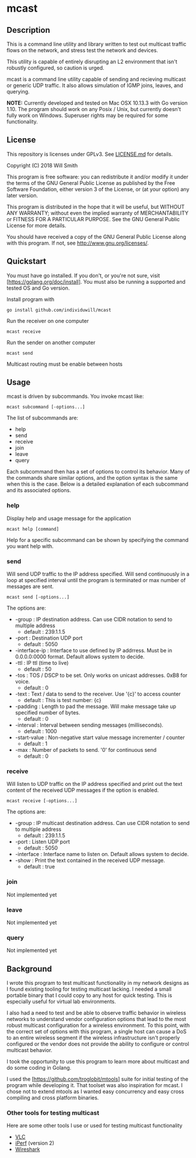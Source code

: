# mcast

## Description
This is a command line utility and library written to test out multicast
traffic flows on the network, and stress test the network and devices.

This utility is capable of entirely disrupting an L2 environment that isn't
robustly configured, so caution is urged.

mcast is a command line utility capable of sending and recieving multicast
or generic UDP traffic. It also allows simulation of IGMP joins, leaves, and
querying.

__NOTE:__ Currently developed and tested on Mac OSX 10.13.3 with Go version 1.10.
The program should work on any Posix / Unix, but currently doesn't fully work on
Windows. Superuser rights may be required for some functionality.

## License
This repository is licenses under GPLv3. See [LICENSE.md](./LICENSE.md) for details.

Copyright (C) 2018 Will Smith

This program is free software: you can redistribute it and/or modify
it under the terms of the GNU General Public License as published by
the Free Software Foundation, either version 3 of the License, or
(at your option) any later version.

This program is distributed in the hope that it will be useful,
but WITHOUT ANY WARRANTY; without even the implied warranty of
MERCHANTABILITY or FITNESS FOR A PARTICULAR PURPOSE.  See the
GNU General Public License for more details.

You should have received a copy of the GNU General Public License
along with this program.  If not, see <http://www.gnu.org/licenses/>.

## Quickstart
You must have go installed. If you don't, or you're not sure, visit [https://golang.org/doc/install]. You must also be running a supported and tested
OS and Go version.

Install program with

    go install github.com/individuwill/mcast

Run the receiver on one computer

    mcast receive

Run the sender on another computer

    mcast send

Multicast routing must be enable between hosts

## Usage

mcast is driven by subcommands. You invoke mcast like:

    mcast subcommand [-options...]

The list of subcommands are:

* help
* send
* receive
* join
* leave
* query

Each subcommand then has a set of options to control its behavior. Many of
the commands share similar options, and the option syntax is the same when
this is the case. Below is a detailed explanation of each subcommand and
its associated options.

### help
Display help and usage message for the application

    mcast help [command]

Help for a specific subcommand can be shown by specifying the command you want
help with.

### send
Will send UDP traffic to the IP address specified. Will send continuously
in a loop at specified interval until the program is terminated or max number of messages
are sent.

    mcast send [-options...]

The options are:
* -group : IP destination address. Can use CIDR notation to send to multiple address
    * default : 239.1.1.5
* -port : Destination UDP port
    * default : 5050
* -interface-ip : Interface to use defined by IP addrress. Must be in 0.0.0.0:0000 format. Default allows system to decide. 
* -ttl : IP ttl (time to live)
    * default : 50
* -tos : TOS / DSCP to be set. Only works on unicast addresses. 0xB8 for voice.
    * default : 0
* -text : Text / data to send to the receiver. Use '{c}' to access counter
    * default : This is test number: {c}
* -padding : Length to pad the message. Will make message take up specified number of bytes.
    * default : 0
* -interval : Interval between sending messages (milliseconds).
    * default : 1000
* -start-value : Non-negative start value message incrementer / counter
    * default : 1
* -max : Number of packets to send. '0' for continuous send
    * default : 0

### receive
Will listen to UDP traffic on the IP address specified and print out the text
content of the received UDP messages if the option is enabled.

    mcast receive [-options...]

The options are:
* -group : IP multicast destination address. Can use CIDR notation to send to multiple address
    * default : 239.1.1.5
* -port : Listen UDP port
    * default : 5050
* -interface : Interface name to listen on. Default allows system to decide.
* -show : Print the text contained in the received UDP message.
    * default : true

### join

Not implemented yet

### leave

Not implemented yet

### query

Not implemented yet

## Background
I wrote this program to test multicast functionality in my network designs as I found
existing tooling for testing multicast lacking. I needed a small portable binary
that I could copy to any host for quick testing. This is especially useful for
virtual lab environments.

I also had a need to test and be able to observe traffic behavior in wireless
networks to understand vendor configuration options that lead to the most robust
multicast configuration for a wireless environment. To this point, with the correct
set of options with this program, a single host can cause a DoS to an entire wireless
segment if the wireless infrastructure isn't properly configured or the vendor does
not provide the ability to configure or control multicast behavior.

I took the opportunity to use this program to learn more about multicast and
do some coding in Golang.

I used the [https://github.com/troglobit/mtools] suite for initial testing of the program while developing it. That toolset was also inspiration for mcast. I chose not to extend
mtools as I wanted easy concurrency and easy cross compiling and cross platform binaries.

### Other tools for testing multicast
Here are some other tools I use or used for testing multicast functionality

* [VLC](https://www.videolan.org)
* [iPerf](https://iperf.fr/) (version 2)
* [Wireshark](https://www.wireshark.org/)
